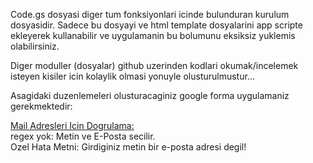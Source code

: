 <p>
Code.gs dosyasi diger tum fonksiyonlari icinde bulunduran kurulum dosyasidir.
Sadece bu dosyayi ve html template dosyalarini app scripte ekleyerek kullanabilir ve uygulamanin bu bolumunu eksiksiz yuklemis olabilirsiniz.<br>
</p>
<p>
Diger moduller (dosyalar) github uzerinden kodlari okumak/incelemek isteyen kisiler icin kolaylik olmasi yonuyle olusturulmustur...
</p>
<p>
Asagidaki duzenlemeleri olusturacaginiz google forma uygulamaniz gerekmektedir:<br>

<U>Mail Adresleri Icin Dogrulama:</U><br>
regex yok: Metin ve E-Posta secilir.<br>
Ozel Hata Metni: Girdiginiz metin bir e-posta adresi degil!<br>
</p>